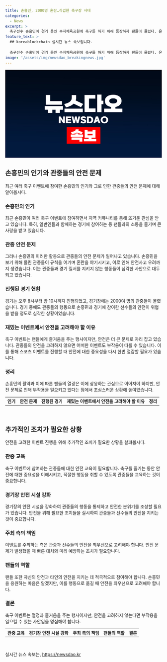 ```yaml
---
title: 손흥민, 2000명 혼란…식겁한 축구장 사태
categories:
  - News
excerpt: >
  축구선수 손흥민이 경기 용인 수지체육공원에 축구를 하기 위해 등장하자 팬들이 몰렸다. 온라인 커뮤니티에는 손흥민을 보기 위해 인파가 몰린 모습이 공개되었고, 경찰이 통제에 나섰다. 하지만 관중들은 손흥민을 바라보기 위해 주변으로 몰렸고 질서를 어기며 위험한 행동을 했다. 경찰과 소방대원이 출동했지만 안전사고는 발생하지 않았다. 이에 누리꾼들은 현장의 혼란을 비판하는 목소리를 내며 부정적인 반응을 보였다.
feature_text: >
  ## koreablockchain 실시간 뉴스 속보입니다.

  축구선수 손흥민이 경기 용인 수지체육공원에 축구를 하기 위해 등장하자 팬들이 몰렸다. 온라인 커뮤니티에는 손흥민을 보기 위해 인파가 몰린 모습이 공개되었고, 경찰이 통제에 나섰다. 하지만 관중들은 손흥민을 바라보기 위해 주변으로 몰렸고 질서를 어기며 위험한 행동을 했다. 경찰과 소방대원이 출동했지만 안전사고는 발생하지 않았다. 이에 누리꾼들은 현장의 혼란을 비판하는 목소리를 내며 부정적인 반응을 보였다.
image: '/assets/img/newsdao_breakingnews.jpg'
---
```


<p><img src="/assets/img/newsdao_breakingnews.jpg" alt="koreablockchain 속보" /></p>

<h2 data-ke-size="size26">손흥민의 인기와 관중들의 안전 문제</h2>

<p data-ke-size="size16">최근 여러 축구 이벤트에 참여한 손흥민의 인기와 그로 인한 관중들의 안전 문제에 대해 알아봅시다.</p>

<h3><b>손흥민의 인기</b></h3>

<p data-ke-size="size16">최근 손흥민이 여러 축구 이벤트에 참여하면서 지역 커뮤니티를 통해 뜨거운 관심을 받고 있습니다. 특히, 일반인들과 함께하는 경기에 참여하는 등 팬들과의 소통을 즐기며 큰 사랑을 받고 있습니다.</p>

<h3><b>관중 안전 문제</b></h3>

<p data-ke-size="size16">그러나 손흥민의 이러한 활동으로 관중들의 안전 문제가 일어나고 있습니다. 손흥민을 보기 위해 몰린 관중들이 규칙을 어기며 혼란을 야기시키고, 이로 인해 안전사고 우려까지 생겼습니다. 이는 관중들과 경기 질서를 지키지 않는 행동들이 심각한 사안으로 대두되고 있습니다.</p>

<h3><b>진행된 경기 현황</b></h3>

<p data-ke-size="size16">경기는 오후 8시부터 밤 10시까지 진행되었고, 경기장에는 2000여 명의 관중들이 몰렸습니다. 경기 중에도 관중들의 행동으로 손흥민과 경기에 참여한 선수들의 안전이 위협을 받을 정도로 심각한 상황이었습니다.</p>

<h3><b>재밌는 이벤트에서 안전을 고려해야 할 이유</b></h3>

<p data-ke-size="size16">축구 이벤트는 팬들에게 즐거움을 주는 행사이지만, 안전은 더 큰 문제로 자리 잡고 있습니다. 관중들의 안전을 고려하지 않으면 어떠한 이벤트도 부작용이 따를 수 있습니다. 이를 통해 스포츠 이벤트를 진행할 때 안전에 대한 중요성을 다시 한번 절감할 필요가 있습니다.</p>

<h3><b>정리</b></h3>

<p data-ke-size="size16">손흥민의 활약과 이에 따른 팬들의 열광은 이에 상응하는 관심으로 이어져야 하지만, 안전 문제로 인해 부작용을 일으키고 있다는 점에서 조심스러운 상황에 놓여있습니다.</p>

<table>
    <tr>
        <td style="text-align: center; height: 17px;"><b>인기</b></td>
        <td style="text-align: center; height: 17px;"><b>안전 문제</b></td>
        <td style="text-align: center; height: 17px;"><b>진행된 경기</b></td>
        <td style="text-align: center; height: 17px;"><b>재밌는 이벤트에서 안전을 고려해야 할 이유</b></td>
        <td style="text-align: center; height: 17px;"><b>정리</b></td>
    </tr>
</table>

<p data-ke-size="size16">&nbsp;</p>

<h2 data-ke-size="size26">추가적인 조치가 필요한 상황</h2>

<p data-ke-size="size16">안전을 고려한 이벤트 진행을 위해 추가적인 조치가 필요한 상황을 살펴봅시다.</p>

<h3><b>관중 교육</b></h3>

<p data-ke-size="size16">축구 이벤트에 참여하는 관중들에 대한 안전 교육이 필요합니다. 축구를 즐기는 동안 안전에 대한 중요성을 이해시키고, 적절한 행동을 취할 수 있도록 관중들을 교육하는 것이 중요합니다.</p>

<h3><b>경기장 안전 시설 강화</b></h3>

<p data-ke-size="size16">경기장의 안전 시설을 강화하여 관중들의 행동을 통제하고 안전한 분위기를 조성할 필요가 있습니다. 안전을 위해 필요한 조치들을 실시하여 관중들과 선수들의 안전을 지키는 것이 중요합니다.</p>

<h3><b>주최 측의 책임</b></h3>

<p data-ke-size="size16">이벤트를 주최하는 측은 관중과 선수들의 안전을 최우선으로 고려해야 합니다. 안전 문제가 발생했을 때 빠른 대처와 미리 예방하는 조치가 필요합니다.</p>

<h3><b>팬들의 역할</b></h3>

<p data-ke-size="size16">팬들 또한 자신의 안전과 타인의 안전을 지키는 데 적극적으로 참여해야 합니다. 손흥민을 응원하는 마음은 알겠지만, 이를 행동으로 옮길 때 안전을 최우선으로 고려해야 합니다.</p>

<h3><b>결론</b></h3>

<p data-ke-size="size16">축구 이벤트는 열정과 즐거움을 주는 행사이지만, 안전을 고려하지 않는다면 부작용을 일으킬 수 있는 사안임을 명심해야 합니다.</p>

<table>
    <tr>
        <td style="text-align: center; height: 17px;"><b>관중 교육</b></td>
        <td style="text-align: center; height: 17px;"><b>경기장 안전 시설 강화</b></td>
        <td style="text-align: center; height: 17px;"><b>주최 측의 책임</b></td>
        <td style="text-align: center; height: 17px;"><b>팬들의 역할</b></td>
        <td style="text-align: center; height: 17px;"><b>결론</b></td>
    </tr>
</table>

<p data-ke-size="size16">&nbsp;</p>
실시간 뉴스 속보는, <a href="https://newsdao.kr" rel="dofollow">https://newsdao.kr</a>


